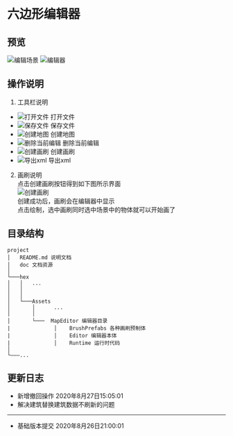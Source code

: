 # 六边形编辑器
## 预览
![编辑场景](./doc/1.png)
![编辑器](./doc/2.png)

## 操作说明
1. 工具栏说明
* ![打开文件](./hex/Assets/MapEditor/Editor/Icons/folder-line.png)  打开文件  
* ![保存文件](./hex/Assets/MapEditor/Editor/Icons/save-line.png)  保存文件  
* ![创建地图](./hex/Assets/MapEditor/Editor/Icons/creative-commons-line.png)  创建地图  
* ![删除当前编辑](./hex/Assets/MapEditor/Editor/Icons/delete-bin-line.png)  删除当前编辑  
* ![创建画刷](./hex/Assets/MapEditor/Editor/Icons/brush-2-line.png)  创建画刷  
* ![导出xml](./hex/Assets/MapEditor/Editor/Icons/external-link-line.png)  导出xml  
2. 画刷说明  
点击创建画刷按钮得到如下图所示界面  
![创建画刷](./doc/3.png)  
创建成功后，画刷会在编辑器中显示  
点击绘制，选中画刷同时选中场景中的物体就可以开始画了  

## 目录结构
```
project
│   README.md 说明文档
│   doc 文档资源    
│
└───hex
│   │   ...
│   │   
│   │   
│   └───Assets
│       │      ...
│       │  
│       └───  MapEditor 编辑器目录
|              │    BrushPrefabs 各种画刷预制体
|              │    Editor 编辑器本体
|              │    Runtime 运行时代码
│               
└———...
```

## 更新日志
* 新增撤回操作 2020年8月27日15:05:01
* 解决建筑替换建筑数据不刷新的问题
---
* 基础版本提交 2020年8月26日21:00:01
